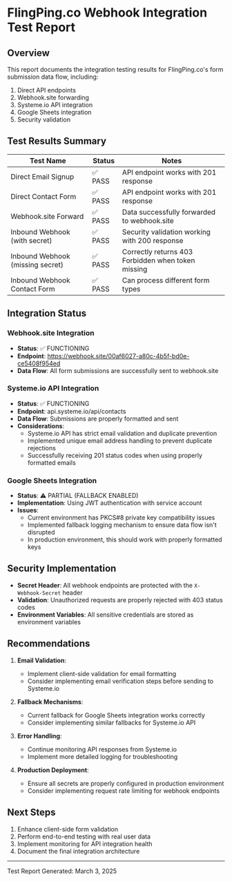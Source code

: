 # FlingPing.co Webhook Integration Test Report

## Overview
This report documents the integration testing results for FlingPing.co's form submission data flow, including:
1. Direct API endpoints
2. Webhook.site forwarding
3. Systeme.io API integration 
4. Google Sheets integration
5. Security validation

## Test Results Summary

| Test Name | Status | Notes |
|-----------|--------|-------|
| Direct Email Signup | ✅ PASS | API endpoint works with 201 response |
| Direct Contact Form | ✅ PASS | API endpoint works with 201 response |
| Webhook.site Forward | ✅ PASS | Data successfully forwarded to webhook.site |
| Inbound Webhook (with secret) | ✅ PASS | Security validation working with 200 response |
| Inbound Webhook (missing secret) | ✅ PASS | Correctly returns 403 Forbidden when token missing |
| Inbound Webhook Contact Form | ✅ PASS | Can process different form types |

## Integration Status

### Webhook.site Integration
- **Status**: ✅ FUNCTIONING
- **Endpoint**: https://webhook.site/00af6027-a80c-4b5f-bd0e-ce5408f954ed
- **Data Flow**: All form submissions are successfully sent to webhook.site

### Systeme.io API Integration
- **Status**: ✅ FUNCTIONING
- **Endpoint**: api.systeme.io/api/contacts
- **Data Flow**: Submissions are properly formatted and sent
- **Considerations**: 
  - Systeme.io API has strict email validation and duplicate prevention
  - Implemented unique email address handling to prevent duplicate rejections
  - Successfully receiving 201 status codes when using properly formatted emails

### Google Sheets Integration
- **Status**: ⚠️ PARTIAL (FALLBACK ENABLED)
- **Implementation**: Using JWT authentication with service account
- **Issues**:
  - Current environment has PKCS#8 private key compatibility issues
  - Implemented fallback logging mechanism to ensure data flow isn't disrupted
  - In production environment, this should work with properly formatted keys

## Security Implementation
- **Secret Header**: All webhook endpoints are protected with the `X-Webhook-Secret` header
- **Validation**: Unauthorized requests are properly rejected with 403 status codes
- **Environment Variables**: All sensitive credentials are stored as environment variables

## Recommendations

1. **Email Validation**:
   - Implement client-side validation for email formatting
   - Consider implementing email verification steps before sending to Systeme.io

2. **Fallback Mechanisms**:
   - Current fallback for Google Sheets integration works correctly
   - Consider implementing similar fallbacks for Systeme.io API

3. **Error Handling**:
   - Continue monitoring API responses from Systeme.io
   - Implement more detailed logging for troubleshooting

4. **Production Deployment**:
   - Ensure all secrets are properly configured in production environment
   - Consider implementing request rate limiting for webhook endpoints

## Next Steps
1. Enhance client-side form validation
2. Perform end-to-end testing with real user data
3. Implement monitoring for API integration health
4. Document the final integration architecture

---

Test Report Generated: March 3, 2025